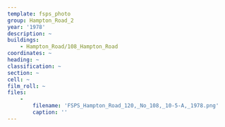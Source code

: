 ```yaml
---
template: fsps_photo
group: Hampton_Road_2
year: '1978'
description: ~
buildings:
    - Hampton_Road/108_Hampton_Road
coordinates: ~
heading: ~
classification: ~
section: ~
cell: ~
film_roll: ~
files:
    -
        filename: 'FSPS_Hampton_Road_120,_No_108,_10-5-A,_1978.png'
        caption: ''
---
```

